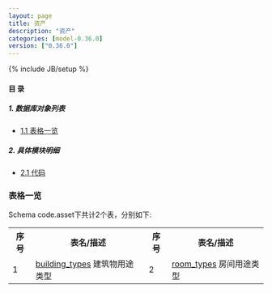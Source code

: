 ```yaml
---
layout: page
title: 资产 
description: "资产"
categories: [model-0.36.0]
version: ["0.36.0"]
---
```

{% include JB/setup %}

#### 目 录

##### 1. 数据库对象列表
  * [1.1 表格一览](index.html#表格一览)

##### 2. 具体模块明细
* [2.1 代码](/model/code/asset/all.html)

### 表格一览
Schema code.asset下共计2个表，分别如下:

<table class="table table-bordered table-striped table-condensed">
  <tr>
    <th class="info_header text-center">序号</th>
    <th class="info_header">表名/描述</th>
    <th class="info_header text-center">序号</th>
    <th class="info_header">表名/描述</th>
  </tr>
  <tr>
    <td>1</td>
    <td><a href="/model/code/asset/all.html#表格-building_types-建筑物用途类型">building_types</a> 建筑物用途类型</td>
    <td>2</td>
    <td><a href="/model/code/asset/all.html#表格-room_types-房间用途类型">room_types</a> 房间用途类型</td>
  </tr>
</table>

